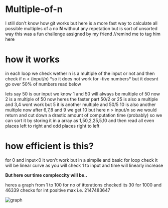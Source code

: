 # Multiple-of-n
I still don't know how git works  but here is a more fast way to calculate all possible multiples of a no **N** without any repetation but is sort of unsorted way
this was a fun challenge assigned by my friend //remind me to tag him here


<h1>how it works</h1>
in each loop we check wether n is a multiple of the input or not and then check if n < (input/n) *so it does not work for -tive numbers* but it doesnt go over 50% of numbers read below

lets say 50 is our input
we know 1 and 50 will always be multiple of 50
now 2 is a multiple of 50 now heres the faster part 50/2 or 25 is also a multiple
and 3,4 wont work but 5 it is another multiple and 50/5 10 is also another multiple
now after 6,7,8 and 9 we get 10 but here n > input/n so we would return and cut down a drastic amount of computation time (probably)
so we can sort it by storing it in a array as 1,50,2,25,5,10 and then read all even places left to right and odd places right to left

<h1>how efficient is this?</h1>
for 0 and input<0 it won't work 
but in a simpile and basic for loop check it will be linear curve as you will check 1 to input and time will linearly increase

**But here our time compleccity will be..**

heres a graph from 1 to 100 for no of itterations checked its 30 for 1000 and 46339 checks for int positive max i.e. 2147483647

![graph](https://i.imgur.com/WVSlsRl.png)
